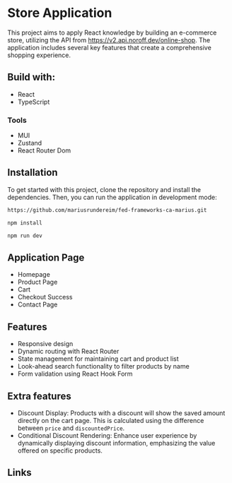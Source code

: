 # Store Application

This project aims to apply React knowledge by building an e-commerce store, utilizing the API from https://v2.api.noroff.dev/online-shop. The application includes several key features that create a comprehensive shopping experience.

## Build with:

- React
- TypeScript

### Tools

- MUI
- Zustand
- React Router Dom

## Installation

To get started with this project, clone the repository and install the dependencies. Then, you can run the application in development mode:

```bash
https://github.com/mariusrundereim/fed-frameworks-ca-marius.git
```

```bash
npm install
```

```bash
npm run dev
```

## Application Page

- Homepage
- Product Page
- Cart
- Checkout Success
- Contact Page

## Features

- Responsive design
- Dynamic routing with React Router
- State management for maintaining cart and product list
- Look-ahead search functionality to filter products by name
- Form validation using React Hook Form

## Extra features

- Discount Display: Products with a discount will show the saved amount directly on the cart page. This is calculated using the difference between `price` and `discountedPrice`.
- Conditional Discount Rendering: Enhance user experience by dynamically displaying discount information, emphasizing the value offered on specific products.

## Links
